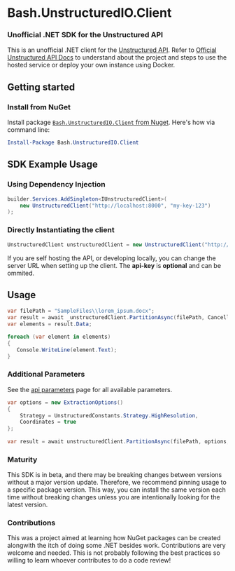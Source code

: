 # Bash.UnstructuredIO.Client

### Unofficial .NET SDK for the Unstructured API</p>

This is an unofficial .NET client for the [Unstructured API](https://unstructured-io.github.io/unstructured/api.html). Refer to [Official Unstructured API Docs](https://github.com/Unstructured-IO/unstructured-api) to understand about the project and steps to use the hosted service or deploy your own instance using Docker.

## Getting started

### Install from NuGet

Install package [`Bash.UnstructuredIO.Client` from Nuget](https://www.nuget.org/packages/Bash.UnstructuredIO.Client/).  Here's how via command line:

```powershell
Install-Package Bash.UnstructuredIO.Client
```

## SDK Example Usage

### Using Dependency Injection
```csharp
builder.Services.AddSingleton<IUnstructuredClient>(
    new UnstructuredClient("http://localhost:8000", "my-key-123")
);
```

### Directly Instantiating the client
```csharp
UnstructuredClient unstructuredClient = new UnstructuredClient("http://localhost:8000", "my-key-123");
```

If you are self hosting the API, or developing locally, you can change the server URL when setting up the client. The **api-key** is **optional** and can be ommited.

## Usage

```csharp
var filePath = "SampleFiles\\lorem_ipsum.docx";            
var result = await _unstructuredClient.PartitionAsync(filePath, CancellationToken.None);
var elements = result.Data;

foreach (var element in elements)
{
   Console.WriteLine(element.Text);
}
```
### Additional Parameters
See the [api parameters](https://unstructured-io.github.io/unstructured/apis/api_parameters.html) page for all available parameters.

```csharp
var options = new ExtractionOptions()
{
    Strategy = UnstructuredConstants.Strategy.HighResolution,
    Coordinates = true
};
         
var result = await unstructuredClient.PartitionAsync(filePath, options, CancellationToken.None);
```

### Maturity

This SDK is in beta, and there may be breaking changes between versions without a major version update. Therefore, we recommend pinning usage to a specific package version. This way, you can install the same version each time without breaking changes unless you are intentionally looking for the latest version.

### Contributions

This was a project aimed at learning how NuGet packages can be created alongwith the itch of doing some .NET besides work. Contributions are very welcome and needed. This is not probably following the best practices so willing to learn whoever contributes to do a code review!